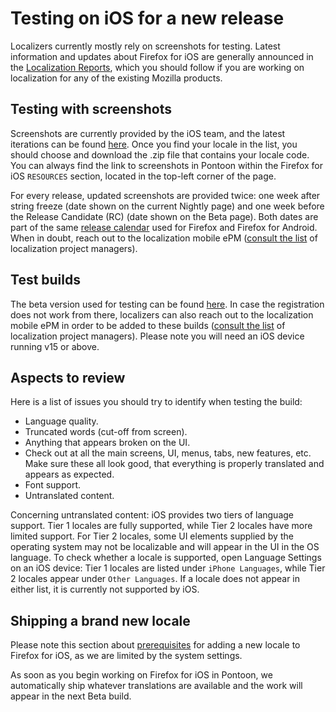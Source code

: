 # Testing on iOS for a new release

Localizers currently mostly rely on screenshots for testing. Latest information and updates about Firefox for iOS are generally announced in the [Localization Reports](https://blog.mozilla.org/l10n/category/l10n-reports/), which you should follow if you are working on localization for any of the existing Mozilla products.

## Testing with screenshots

Screenshots are currently provided by the iOS team, and the latest iterations can be found [here](https://firefox-ci-tc.services.mozilla.com/tasks/index/mobile.v2.firefox-ios.l10n-screenshots.latest). Once you find your locale in the list, you should choose and download the .zip file that contains your locale code. You can always find the link to screenshots in Pontoon within the Firefox for iOS `RESOURCES` section, located in the top-left corner of the page.

For every release, updated screenshots are provided twice: one week after string freeze (date shown on the current Nightly page) and one week before the Release Candidate (RC) (date shown on the Beta page). Both dates are part of the same [release calendar](https://whattrainisitnow.com/) used for Firefox and Firefox for Android. When in doubt, reach out to the localization mobile ePM ([consult the list](https://mozilla-l10n.github.io/localizer-documentation/products/l10n_project_managers.html) of localization project managers).

## Test builds

The beta version used for testing can be found [here](https://www.firefox.com/en-US/channel/ios/testflight). In case the registration does not work from there, localizers can also reach out to the localization mobile ePM in order to be added to these builds ([consult the list](https://mozilla-l10n.github.io/localizer-documentation/products/l10n_project_managers.html) of localization project managers).
Please note you will need an iOS device running v15 or above.

## Aspects to review

Here is a list of issues you should try to identify when testing the build:
* Language quality.
* Truncated words (cut-off from screen).
* Anything that appears broken on the UI.
* Check out at all the main screens, UI, menus, tabs, new features, etc. Make sure these all look good, that everything is properly translated and appears as expected.
* Font support.
* Untranslated content.

Concerning untranslated content: iOS provides two tiers of language support. Tier 1 locales are fully supported, while Tier 2 locales have more limited support. For Tier 2 locales, some UI elements supplied by the operating system may not be localizable and will appear in the UI in the OS language. To check whether a locale is supported, open Language Settings on an iOS device: Tier 1 locales are listed under `iPhone Languages`, while Tier 2 locales appear under `Other Languages`. If a locale does not appear in either list, it is currently not supported by iOS.

## Shipping a brand new locale

Please note this section about [prerequisites](https://mozilla-l10n.github.io/documentation/products/iOS_products/updating_locales.html#prerequisites-to-adding-a-locale) for adding a new locale to Firefox for iOS, as we are limited by the system settings.

As soon as you begin working on Firefox for iOS in Pontoon, we automatically ship whatever translations are available and the work will appear in the next Beta build.
